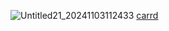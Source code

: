 ![Untitled21_20241103112433](https://github.com/user-attachments/assets/44dede7f-9b1b-4313-bf54-f36b712584c2)
[carrd](https://yezicosu.carrd.co/#)

